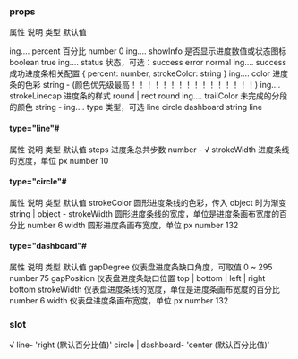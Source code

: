 ### props

属性	说明	类型	默认值

ing....   percent	百分比	number	0
ing....   showInfo	是否显示进度数值或状态图标	boolean	true
ing....   status	状态，可选：success error normal
ing....   success	成功进度条相关配置	{ percent: number, strokeColor: string } 
ing....   color	进度条的色彩	string	- (颜色优先级最高！！！！！！！！！！！！！！！！)
ing....   strokeLinecap	进度条的样式	round | rect	round
ing....   trailColor	未完成的分段的颜色	string	-
ing....   type	类型，可选 line circle dashboard	string	line


#### type="line"#
属性	说明	类型	默认值
steps	进度条总共步数	number	-
√ strokeWidth	进度条线的宽度，单位 px	number	10


#### type="circle"#
属性	说明	类型	默认值
strokeColor	圆形进度条线的色彩，传入 object 时为渐变	string | object	-
strokeWidth	圆形进度条线的宽度，单位是进度条画布宽度的百分比	number	6
width	圆形进度条画布宽度，单位 px	number	132
#### type="dashboard"#
属性	说明	类型	默认值
gapDegree	仪表盘进度条缺口角度，可取值 0 ~ 295	number	75
gapPosition	仪表盘进度条缺口位置	top | bottom | left | right	bottom
strokeWidth	仪表盘进度条线的宽度，单位是进度条画布宽度的百分比	number	6
width	仪表盘进度条画布宽度，单位 px	number	132
### slot


√   line- 'right (默认百分比值)'
circle | dashboard- 'center (默认百分比值)'  

